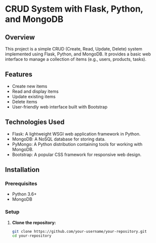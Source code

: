 # CRUD System with Flask, Python, and MongoDB

## Overview

This project is a simple CRUD (Create, Read, Update, Delete) system implemented using Flask, Python, and MongoDB. It provides a basic web interface to manage a collection of items (e.g., users, products, tasks).

## Features

- Create new items
- Read and display items
- Update existing items
- Delete items
- User-friendly web interface built with Bootstrap

## Technologies Used

- Flask: A lightweight WSGI web application framework in Python.
- MongoDB: A NoSQL database for storing data.
- PyMongo: A Python distribution containing tools for working with MongoDB.
- Bootstrap: A popular CSS framework for responsive web design.

## Installation

### Prerequisites

- Python 3.6+
- MongoDB

### Setup

1. **Clone the repository:**
   ```bash
   git clone https://github.com/your-username/your-repository.git
   cd your-repository
